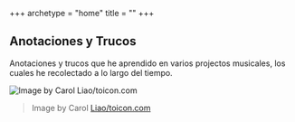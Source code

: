 +++
archetype = "home"
title = ""
+++

## Anotaciones y Trucos

Anotaciones y trucos que he aprendido en varios projectos musicales, los cuales he recolectado a lo largo del tiempo.

<!-- ![Image by Carol Liao/toicon.com](https://upload.wikimedia.org/wikipedia/commons/thumb/b/b1/Toicon-icon-fandom-shred.svg/480px-Toicon-icon-fandom-shred.svg.png) -->
![Image by Carol Liao/toicon.com](/images/home_guitar.png)
> Image by Carol [Liao/toicon.com](https://commons.wikimedia.org/wiki/File:Toicon-icon-fandom-shred.svg)
